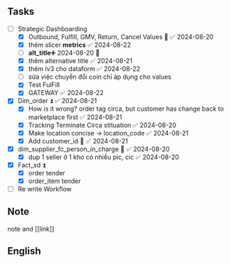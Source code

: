 
## Tasks

- [ ] Strategic Dashboarding
	- [x] Outbound, Fulfill, GMV, Return, Cancel Values 🔺 ✅ 2024-08-20
	- [x] thêm slicer **metrics** ✅ 2024-08-22
	- [ ] **alt_title**➕ 2024-08-20 🔼 
	- [x] thêm alternative title ✅ 2024-08-21
	- [x] thêm lv3 cho dataform ✅ 2024-08-22
	- [ ] sửa việc chuyển đổi coin chỉ áp dụng cho values
	- [x] Test FulFill
	- [x] GATEWAY ✅ 2024-08-22
- [x] Dim_order ⏫ ✅ 2024-08-21
	- [x] How is it wrong? order tag circa, but customer has change back to marketplace first ✅ 2024-08-21
	- [x] Tracking Terminate Circa stituation ✅ 2024-08-20
	- [x] Make location concise -> location_code ✅ 2024-08-21
	- [x] Add customer_id 🔽 ✅ 2024-08-21
- [x] dim_supplier_fc_person_in_charge 🔼 ✅ 2024-08-20
	- [x] dup 1 seller ở 1 kho có nhiều pic, cic ✅ 2024-08-20
- [x] Fact_sd ⏫
	- [x] order tender
	- [x] order_item tender
- [ ] Re write Workflow
## Note

note and [[link]]

## English
